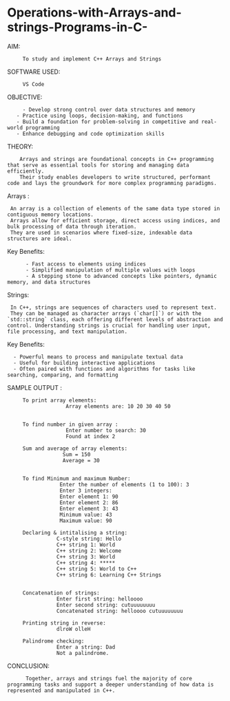 # Operations-with-Arrays-and-strings-Programs-in-C-

AIM:

         To study and implement C++ Arrays and Strings


SOFTWARE USED: 

         VS Code


OBJECTIVE:

         - Develop strong control over data structures and memory
       - Practice using loops, decision-making, and functions
       - Build a foundation for problem-solving in competitive and real-world programming
       - Enhance debugging and code optimization skills


THEORY:

        Arrays and strings are foundational concepts in C++ programming that serve as essential tools for storing and managing data efficiently.
        Their study enables developers to write structured, performant code and lays the groundwork for more complex programming paradigms.

Arrays :

     An array is a collection of elements of the same data type stored in contiguous memory locations. 
     Arrays allow for efficient storage, direct access using indices, and bulk processing of data through iteration.
     They are used in scenarios where fixed-size, indexable data structures are ideal.

Key Benefits:

          - Fast access to elements using indices
          - Simplified manipulation of multiple values with loops
          - A stepping stone to advanced concepts like pointers, dynamic memory, and data structures

Strings:

     In C++, strings are sequences of characters used to represent text.
     They can be managed as character arrays (`char[]`) or with the `std::string` class, each offering different levels of abstraction and control. Understanding strings is crucial for handling user input, file processing, and text manipulation.

Key Benefits:

      - Powerful means to process and manipulate textual data
      - Useful for building interactive applications
      - Often paired with functions and algorithms for tasks like searching, comparing, and formatting


SAMPLE OUTPUT :

         To print array elements:
                       Array elements are: 10 20 30 40 50 


         To find number in given array :
                       Enter number to search: 30
                       Found at index 2

         Sum and average of array elements:
                      Sum = 150
                      Average = 30


         To find Minimum and maximum Number:
                     Enter the number of elements (1 to 100): 3
                     Enter 3 integers:
                     Enter element 1: 90
                     Enter element 2: 86
                     Enter element 3: 43
                     Minimum value: 43
                     Maximum value: 90

         Declaring & intitalising a string:
                    C-style string: Hello
                    C++ string 1: World
                    C++ string 2: Welcome
                    C++ string 3: World
                    C++ string 4: *****
                    C++ string 5: World to C++
                    C++ string 6: Learning C++ Strings


         Concatenation of strings: 
                    Enter first string: helloooo
                    Enter second string: cutuuuuuuuu
                    Concatenated string: helloooo cutuuuuuuuu

         Printing string in reverse:
                    dlroW olleH

         Palindrome checking:
                    Enter a string: Dad
                    Not a palindrome.
         

CONCLUSION:

          Together, arrays and strings fuel the majority of core programming tasks and support a deeper understanding of how data is represented and manipulated in C++.
